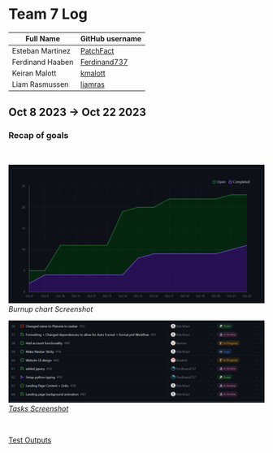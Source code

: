 # Team 7 Log

| Full Name        | GitHub username                                 |
| ---------------- | ----------------------------------------------- |
| Esteban Martinez | [PatchFact](https://github.com/PatchFact)       |
| Ferdinand Haaben | [Ferdinand737](https://github.com/Ferdinand737) |
| Keiran Malott    | [kmalott](https://github.com/kmalott)           |
| Liam Rasmussen   | [liamras](https://github.com/liamras)           |

## Oct 8 2023 -> Oct 22 2023

### Recap of goals
<br>

![table-screenshot](../../img/burnup-6&7.png)
<br>
_Burnup chart Screenshot_

![table-screenshot](../../img/table-6&7.png)
<br>
[_Tasks Screenshot_](https://github.com/orgs/COSC-499-W2023/projects/1/views/8)

<br>

[Test Outputs](https://github.com/COSC-499-W2023/year-long-project-team-7/actions)

